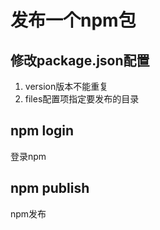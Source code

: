 # 发布一个npm包

## 修改package.json配置
1. version版本不能重复
2. files配置项指定要发布的目录

## npm login
登录npm

## npm publish
npm发布